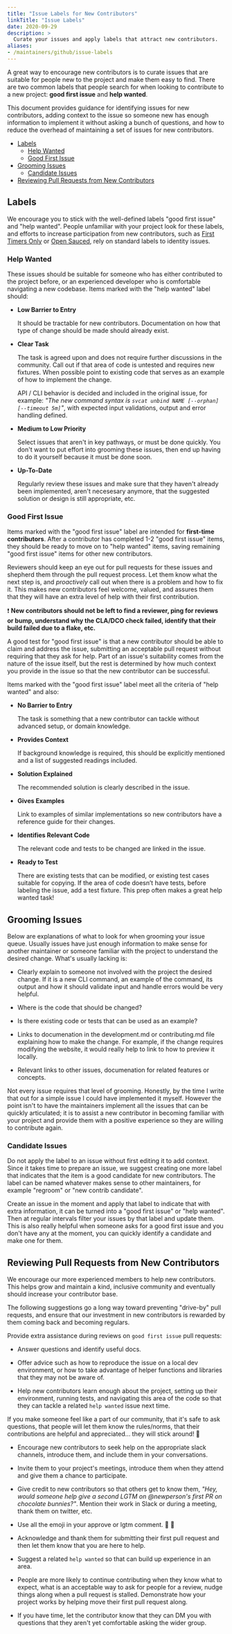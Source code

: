 ```yaml
---
title: "Issue Labels for New Contributors"
linkTitle: "Issue Labels"
date: 2020-09-29
description: >
  Curate your issues and apply labels that attract new contributors.
aliases:
- /maintainers/github/issue-labels
---
```


A great way to encourage new contributors is to curate issues that are suitable
for people new to the project and make them easy to find. There are two common
labels that people search for when looking to contribute to a new project:
**good first issue** and **help wanted**.

This document provides guidance for identifying issues for new contributors,
adding context to the issue so someone new has enough information to implement
it without asking a bunch of questions, and how to reduce the overhead of
maintaining a set of issues for new contributors.

* [Labels](#labels)
  * [Help Wanted](#help-wanted)
  * [Good First Issue](#good-first-issue)
* [Grooming Issues](#grooming-issues)
  * [Candidate Issues](#candidate-issues)
* [Reviewing Pull Requests from New Contributors](#reviewing-pull-requests-from-new-contributors)

## Labels

We encourage you to stick with the well-defined labels "good first issue" and
"help wanted". People unfamiliar with your project look for these labels, and
efforts to increase participation from new contributors, such as [First Timers
Only] or [Open Sauced], rely on standard labels to identity issues.

### Help Wanted

These issues should be suitable for someone who has either contributed to the project
before, or an experienced developer who is comfortable navigating a new codebase. Items
marked with the "help wanted" label should:

- **Low Barrier to Entry**

  It should be tractable for new contributors. Documentation on how that type of
  change should be made should already exist.

- **Clear Task**

  The task is agreed upon and does not require further discussions in the
  community. Call out if that area of code is untested and requires new
  fixtures. When possible point to existing code that serves as an example
  of how to implement the change.

  API / CLI behavior is decided and included in the original issue, for example:
  _"The new command syntax is `svcat unbind NAME [--orphan] [--timeout 5m]`"_,
  with expected input validations, output and error handling defined.

- **Medium to Low Priority**

  Select issues that aren't in key pathways, or must be done quickly. You don't
  want to put effort into grooming these issues, then end up having to do it
  yourself because it must be done soon.

- **Up-To-Date**

  Regularly review these issues and make sure that they haven't already been
  implemented, aren't necesesary anymore, that the suggested solution or design
  is still appropriate, etc.

### Good First Issue

Items marked with the "good first issue" label are intended for **first-time
contributors**. After a contributor has completed 1-2 "good first issue" items,
they should be ready to move on to "help wanted" items, saving remaining "good
first issue" items for other new contributors.

Reviewers should keep an eye out for pull requests for these issues and shepherd
them through the pull request process. Let them know what the next step is, and
_proactively_ call out when there is a problem and how to fix it. This makes new
contributors feel welcome, valued, and assures them that they will have an extra
level of help with their first contribution.

❗️ **New contributors should not be left to find a reviewer, ping for reviews or
bump, understand why the CLA/DCO check failed, identify that their build failed
due to a flake, etc.**

A good test for "good first issue" is that a new contributor should be able to
claim and address the issue, submitting an acceptable pull request without
requiring that they ask for help. Part of an issue's suitability comes from the
nature of the issue itself, but the rest is determined by how much context you
provide in the issue so that the new contributor can be successful.

Items marked with the "good first issue" label meet all the criteria of "help
wanted" and also:

- **No Barrier to Entry**

  The task is something that a new contributor can tackle without advanced
  setup, or domain knowledge.

- **Provides Context**

  If background knowledge is required, this should be explicitly mentioned and a
  list of suggested readings included.

- **Solution Explained**

  The recommended solution is clearly described in the issue.

- **Gives Examples**

  Link to examples of similar implementations so new contributors have a
  reference guide for their changes.

- **Identifies Relevant Code**

  The relevant code and tests to be changed are linked in the issue.

- **Ready to Test**

  There are existing tests that can be modified, or existing test cases suitable
  for copying. If the area of code doesn’t have tests, before labeling the
  issue, add a test fixture. This prep often makes a great help wanted task!


## Grooming Issues

Below are explanations of what to look for when grooming your issue queue.
Usually issues have just enough information to make sense for another maintainer
or someone familiar with the project to understand the desired change. What's
usually lacking is:

* Clearly explain to someone not involved with the project the desired change.
  If it is a new CLI command, an example of the command, its output and how it
  should validate input and handle errors would be very helpful.

* Where is the code that should be changed?

* Is there existing code or tests that can be used as an example?

* Links to documenation in the development.md or contributing.md file explaining
  how to make the change. For example, if the change requires modifying the
  website, it would really help to link to how to preview it locally.

* Relevant links to other issues, documenation for related features or concepts.

Not every issue requires that level of grooming. Honestly, by the time I write
that out for a simple issue I could have implemented it myself. However the
point isn't to have the maintainers implement all the issues that can be quickly
articulated; it is to assist a new contributor in becoming familiar with your
project and provide them with a positive experience so they are willing to
contribute again.

### Candidate Issues

Do not apply the label to an issue without first editing it to add context.
Since it takes time to prepare an issue, we suggest creating one more label that
indicates that the item is a good candidate for new contributors. The label can
be named whatever makes sense to other maintainers, for example "regroom" or
"new contrib candidate".

Create an issue in the moment and apply that label to indicate that with extra
information, it can be turned into a "good first issue" or "help wanted". Then
at regular intervals filter your issues by that label and update them. This is
also really helpful when someone asks for a good first issue and you don't have
any at the moment, you can quickly identify a candidate and make one for them.

## Reviewing Pull Requests from New Contributors

We encourage our more experienced members to help new contributors. This helps
grow and maintain a kind, inclusive community and eventually should increase
your contributor base.

The following suggestions go a long way toward preventing "drive-by" pull
requests, and ensure that our investment in new contributors is rewarded by them
coming back and becoming regulars.

Provide extra assistance during reviews on `good first issue` pull requests:
- Answer questions and identify useful docs.

- Offer advice such as how to reproduce the issue on a local dev environment,
  or how to take advantage of helper functions and libraries that they may 
  not be aware of.

- Help new contributors learn enough about the project, setting up their
  environment, running tests, and navigating this area of the code so that they
  can tackle a related `help wanted` issue next time.

If you make someone feel like a part of our community, that it's safe to ask
questions, that people will let them know the rules/norms, that their
contributions are helpful and appreciated... they will stick around! 🌈

- Encourage new contributors to seek help on the appropriate slack channels,
  introduce them, and include them in your conversations.

- Invite them to your project's meetings, introduce them when they attend and
  give them a chance to participate.

- Give credit to new contributors so that others get to know them, _"Hey, would
  someone help give a second LGTM on @newperson's first PR on chocolate
  bunnies?"_. Mention their work in Slack or during a meeting, thank them on
  twitter, etc.

- Use all the emoji in your approve or lgtm comment. 💖 🚀

- Acknowledge and thank them for submitting their first pull request and then
  let them know that you are here to help.

- Suggest a related `help wanted` so that can build up experience in an area.

- People are more likely to continue contributing when they know what to expect,
  what is an acceptable way to ask for people for a review, nudge things along
  when a pull request is stalled. Demonstrate how your project works by helping
  move their first pull request along.

- If you have time, let the contributor know that they can DM you with questions
  that they aren't yet comfortable asking the wider group.

[First Timers Only]: https://www.firsttimersonly.com/
[Open Sauced]: https://opensauced.pizza/
